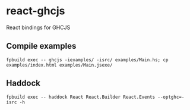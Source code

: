 react-ghcjs
===========

React bindings for GHCJS

## Compile examples

    fpbuild exec -- ghcjs -iexamples/ -isrc/ examples/Main.hs; cp examples/index.html examples/Main.jsexe/

## Haddock

    fpbuild exec -- haddock React React.Builder React.Events --optghc=-isrc -h

